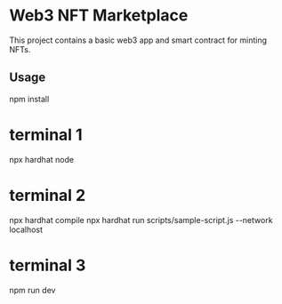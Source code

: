 # Web3 NFT Marketplace

This project contains a basic web3 app and smart contract for minting NFTs.

## Usage

npm install

# terminal 1
npx hardhat node

# terminal 2
npx hardhat compile
npx hardhat run scripts/sample-script.js --network localhost

# terminal 3 
npm run dev
```